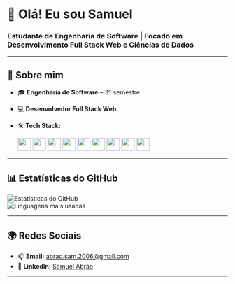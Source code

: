 # 👋 **Olá! Eu sou Samuel**  
### **Estudante de Engenharia de Software | Focado em Desenvolvimento Full Stack Web e Ciências de Dados**

---

## 🚀 **Sobre mim**  
- 🎓 **Engenharia de Software** – 3º semestre  
- 💻 **Desenvolvedor Full Stack Web**  
- 🛠️ **Tech Stack:**  
   <p align="left">
       <img src="https://img.shields.io/badge/-HTML-333333?style=flat&logo=html5" height="30"/>
      <img src="https://img.shields.io/badge/-CSS-333333?style=flat&logo=css3&logoColor=1572B6" height="30"/>
      <img src="https://img.shields.io/badge/-JavaScript-333333?style=flat&logo=javascript" height="30"/>
      <img src="https://img.shields.io/badge/-Node.js-333333?style=flat&logo=node.js" height="30"/>
      <img src="https://img.shields.io/badge/-React-333333?style=flat&logo=react" height="30"/>
      <img src="https://img.shields.io/badge/-Python-333333?style=flat&logo=python" height="30"/>
      <img src="https://img.shields.io/badge/-Flask-333333?style=flat&logo=flask" height="30"/>
      <img src="https://img.shields.io/badge/-Git-333333?style=flat&logo=git" height="30"/>
      <img src="https://img.shields.io/badge/-GitHub-333333?style=flat&logo=github" height="30"/>
      
   </p>
  
---

## 📊 **Estatísticas do GitHub**  
![Estatísticas do GitHub](https://github-readme-stats.vercel.app/api?username=samuka7abr&show_icons=true&theme=dark&count_private=true)  
![Linguagens mais usadas](https://github-readme-stats.vercel.app/api/top-langs/?username=samuka7abr&layout=compact&exclude_repo=Modelagem-E-Programacao-Estatistica&theme=dark)  

---

## 🌍 **Redes Sociais**  
- 📫 **Email:** [abrao.sam.2006@gmail.com](mailto:abrao.sam.2006@gmail.com)  
- 💼 **LinkedIn:** [Samuel Abrão](https://www.linkedin.com/in/samuel-abr%C3%A3o-0655a12ba/)   

---

